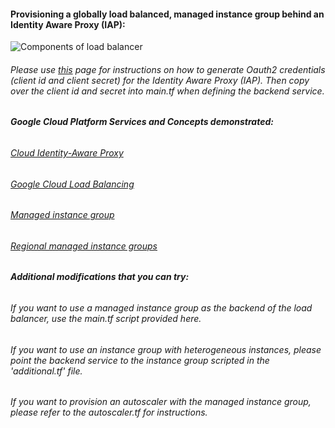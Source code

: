 #### Provisioning a globally load balanced, managed instance group behind an Identity Aware Proxy (IAP):

![Components of load balancer](https://cloud.google.com/load-balancing/images/basic-http-load-balancer.svg)

###### Please use [this](https://cloud.google.com/iap/docs/authentication-howto) page for instructions on how to generate Oauth2 credentials (client id and client secret) for the Identity Aware Proxy (IAP). Then copy over the client id and secret into main.tf when defining the backend service.
 
###### **Google Cloud Platform Services and Concepts demonstrated:**
###### [Cloud Identity-Aware Proxy](https://cloud.google.com/iap/)
###### [Google Cloud Load Balancing](https://cloud.google.com/load-balancing/)
###### [Managed instance group](https://cloud.google.com/compute/docs/instance-groups/creating-groups-of-managed-instances)
###### [Regional managed instance groups](https://cloud.google.com/compute/docs/instance-groups/distributing-instances-with-regional-instance-groups)

###### **Additional modifications that you can try:**
###### If you want to use a managed instance group as the backend of the load balancer, use the main.tf script provided here. 
###### If you want to use an instance group with heterogeneous instances, please point the backend service to the instance group scripted in the 'additional.tf' file.
###### If you want to provision an autoscaler with the managed instance group, please refer to the autoscaler.tf for instructions.
